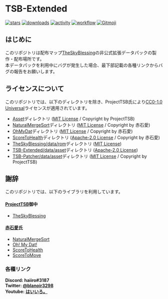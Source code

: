 # TSB-Extended
[]([![discord](https://img.shields.io/discord/742465492861845564?logo=discord&label=discord)](https://discord.gg/vPqHuQNMEv))
[![stars](https://img.shields.io/github/stars/haiiro2gou/TSB-Extended?logo=github)](https://github.com/haiiro2gou/TSB-Extended/stargazers)
[![downloads](https://img.shields.io/github/downloads/haiiro2gou/TSB-Extended/total?logo=github)](https://github.com/haiiro2gou/TSB-Extended/releases/latest)
[![activity](https://img.shields.io/github/commit-activity/m/haiiro2gou/TSB-Extended?label=commit&logo=github)](https://github.com/haiiro2gou/TSB-Extended/commits/master)
[![workflow](https://img.shields.io/github/actions/workflow/status/haiiro2gou/TSB-Extended/datapack-linter.yml?branch=master&label=linter)](https://github.com/haiiro2gou/TSB-Extended/actions?query=workflow%3Alint-datapack)
[![Gitmoji](https://img.shields.io/badge/gitmoji-%20😜%20😍-FFDD67.svg)](https://gitmoji.carloscuesta.me/)

## はじめに
このリポジトリは配布マップ[TheSkyBlessing](https://github.com/ProjectTSB/TheSkyBlessing)の非公式拡張データパックの製作・配布場所です。  
本データパックを利用中にバグが発生した場合、最下部記載の各種リンクからバグの報告をお願いします。

## ライセンスについて
このリポジトリでは、以下のディレクトリを除き、ProjectTSB氏により[CC0-1.0 Universal](LICENSE)ライセンスが適用されています。
* [Asset](Asset)ディレクトリ ([MIT License](Asset/LICENSE) / Copyright by ProjectTSB)
* [NaturalMergeSort](NaturalMergeSort)ディレクトリ ([MIT License](NaturalMergeSort/LICENSE) / Copyright by 赤石愛)
* [OhMyDat](OhMyDat)ディレクトリ ([MIT License](OhMyDat/LICENSE) / Copyright by 赤石愛)
* [ScoreToHealth](ScoreToHealth)ディレクトリ ([Apache-2.0 License](ScoreToHealth/LICENSE) / Copyright by 赤石愛)
* [TheSkyBlessing/data/rom](TheSkyBlessing/data/rom/functions)ディレクトリ ([MIT License](OhMyDat/LICENSE))
* [TSB-Extended/data/asset](TSB-Extended/data/asset/functions)ディレクトリ ([Apache-2.0 License](TSB-Extended/data/asset/LICENSE))
* [TSB-Patcher/data/asset](TSB-Patcher/data/asset/functions)ディレクトリ ([MIT License](Asset/LICENSE) / Copyright by ProjectTSB)

## 謝辞
このリポジトリでは、以下のライブラリを利用しています。

#### [ProjectTSB](https://github.com/ProjectTSB)御中
* [TheSkyBlessing](https://github.com/haiiro2gou/TheSkyBlessing)

#### [赤石愛](https://twitter.com/AiAkaishi)氏
* [NaturalMergeSort](https://github.com/Ai-Akaishi/NaturalMergeSort)
* [Oh! My Dat!](https://github.com/Ai-Akaishi/OhMyDat)
* [ScoreToHealth](https://github.com/Ai-Akaishi/ScoreToHealth)
* [ScoreToMove](https://github.com/Ai-Akaishi/ScoreToMove)

### 各種リンク
**Discord: haiiro#3187**  
**Twitter: [@blanoir3298](https://twitter.com/blanoir3298)**  
**Youtube: [はいいろ。](https://www.youtube.com/channel/UC4HoswwsCjgVmZlmhZ0Dpbg)**
